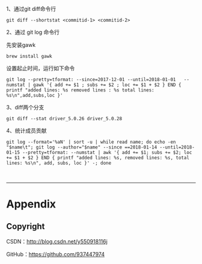 1、通过git diff命令行

```
git diff --shortstat <commitid-1> <commitid-2>
```

2、通过 git log 命令行

先安装gawk

```
brew install gawk
```

设置起止时间，运行如下命令

```
git log --pretty=tformat: --since=2017-12-01 --until=2018-01-01   --numstat | gawk '{ add += $1 ; subs += $2 ; loc += $1 + $2 } END { printf "added lines: %s removed lines : %s total lines: %s\n",add,subs,loc }'
```

3、diff两个分支

```
git diff --stat driver_5.0.26 driver_5.0.28
```

4、统计成员贡献

```
git log --format='%aN' | sort -u | while read name; do echo -en "$name\t"; git log --author="$name" --since ==2018-01-14 --until=2018-01-15 --pretty=tformat: --numstat | awk '{ add += $1; subs += $2; loc += $1 + $2 } END { printf "added lines: %s, removed lines: %s, total lines: %s\n", add, subs, loc }' -; done
```

&#160;

----------

# Appendix

## Copyright

CSDN：http://blog.csdn.net/y550918116j

GitHub：https://github.com/937447974